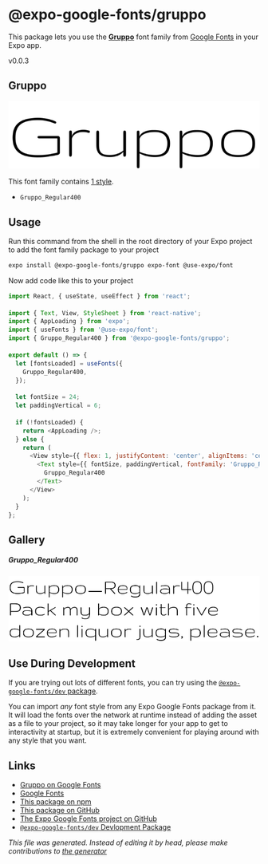 # @expo-google-fonts/gruppo

This package lets you use the [**Gruppo**](https://fonts.google.com/specimen/Gruppo) font family from [Google Fonts](https://fonts.google.com/) in your Expo app.

v0.0.3

## Gruppo

![Gruppo](./font-family.png)

This font family contains [1 style](#gallery).

- `Gruppo_Regular400`

## Usage

Run this command from the shell in the root directory of your Expo project to add the font family package to your project
```sh
expo install @expo-google-fonts/gruppo expo-font @use-expo/font
```

Now add code like this to your project
```js
import React, { useState, useEffect } from 'react';

import { Text, View, StyleSheet } from 'react-native';
import { AppLoading } from 'expo';
import { useFonts } from '@use-expo/font';
import { Gruppo_Regular400 } from '@expo-google-fonts/gruppo';

export default () => {
  let [fontsLoaded] = useFonts({
    Gruppo_Regular400,
  });

  let fontSize = 24;
  let paddingVertical = 6;

  if (!fontsLoaded) {
    return <AppLoading />;
  } else {
    return (
      <View style={{ flex: 1, justifyContent: 'center', alignItems: 'center' }}>
        <Text style={{ fontSize, paddingVertical, fontFamily: 'Gruppo_Regular400' }}>
          Gruppo_Regular400
        </Text>
      </View>
    );
  }
};

```

## Gallery

##### Gruppo_Regular400
![Gruppo_Regular400](./6cf289ec6fe4592706aa68de1f9711e3f1967db26053962cfbddd4e51a7ac65e.ttf.png)


## Use During Development

If you are trying out lots of different fonts, you can try using the [`@expo-google-fonts/dev` package](https://github.com/expo/google-fonts/tree/master/font-packages/dev#readme).

You can import *any* font style from any Expo Google Fonts package from it. It will load the fonts
over the network at runtime instead of adding the asset as a file to your project, so it may take longer
for your app to get to interactivity at startup, but it is extremely convenient
for playing around with any style that you want.

## Links

- [Gruppo on Google Fonts](https://fonts.google.com/specimen/Gruppo)
- [Google Fonts](https://fonts.google.com/)
- [This package on npm](https://www.npmjs.com/package/@expo-google-fonts/gruppo)
- [This package on GitHub](https://github.com/expo/google-fonts/tree/master/font-packages/gruppo)
- [The Expo Google Fonts project on GitHub](https://github.com/expo/google-fonts)
- [`@expo-google-fonts/dev` Devlopment Package](https://github.com/expo/google-fonts/tree/master/font-packages/dev)


*This file was generated. Instead of editing it by head, please make contributions to [the generator](https://github.com/expo/google-fonts/tree/master/packages/generator)*
